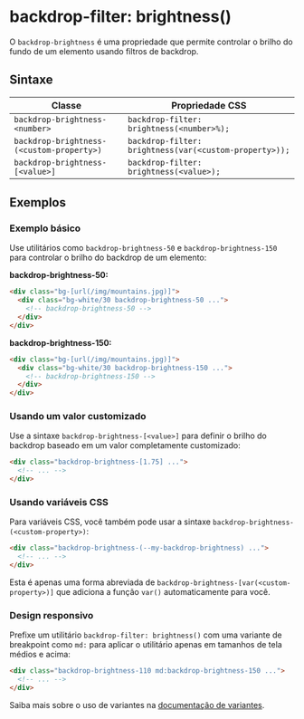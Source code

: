 # backdrop-filter: brightness()

O `backdrop-brightness` é uma propriedade que permite controlar o brilho do fundo de um elemento usando filtros de backdrop.

## Sintaxe

| Classe | Propriedade CSS |
|--------|----------------|
| `backdrop-brightness-<number>` | `backdrop-filter: brightness(<number>%);` |
| `backdrop-brightness-(<custom-property>)` | `backdrop-filter: brightness(var(<custom-property>));` |
| `backdrop-brightness-[<value>]` | `backdrop-filter: brightness(<value>);` |

## Exemplos

### Exemplo básico

Use utilitários como `backdrop-brightness-50` e `backdrop-brightness-150` para controlar o brilho do backdrop de um elemento:

**backdrop-brightness-50:**
```html
<div class="bg-[url(/img/mountains.jpg)]">
  <div class="bg-white/30 backdrop-brightness-50 ...">
    <!-- backdrop-brightness-50 -->
  </div>
</div>
```

**backdrop-brightness-150:**
```html
<div class="bg-[url(/img/mountains.jpg)]">
  <div class="bg-white/30 backdrop-brightness-150 ...">
    <!-- backdrop-brightness-150 -->
  </div>
</div>
```

### Usando um valor customizado

Use a sintaxe `backdrop-brightness-[<value>]` para definir o brilho do backdrop baseado em um valor completamente customizado:

```html
<div class="backdrop-brightness-[1.75] ...">
  <!-- ... -->
</div>
```

### Usando variáveis CSS

Para variáveis CSS, você também pode usar a sintaxe `backdrop-brightness-(<custom-property>)`:

```html
<div class="backdrop-brightness-(--my-backdrop-brightness) ...">
  <!-- ... -->
</div>
```

Esta é apenas uma forma abreviada de `backdrop-brightness-[var(<custom-property>)]` que adiciona a função `var()` automaticamente para você.

### Design responsivo

Prefixe um utilitário `backdrop-filter: brightness()` com uma variante de breakpoint como `md:` para aplicar o utilitário apenas em tamanhos de tela médios e acima:

```html
<div class="backdrop-brightness-110 md:backdrop-brightness-150 ...">
  <!-- ... -->
</div>
```

Saiba mais sobre o uso de variantes na [documentação de variantes](https://tailwindcss.com/docs/hover-focus-and-other-states).

